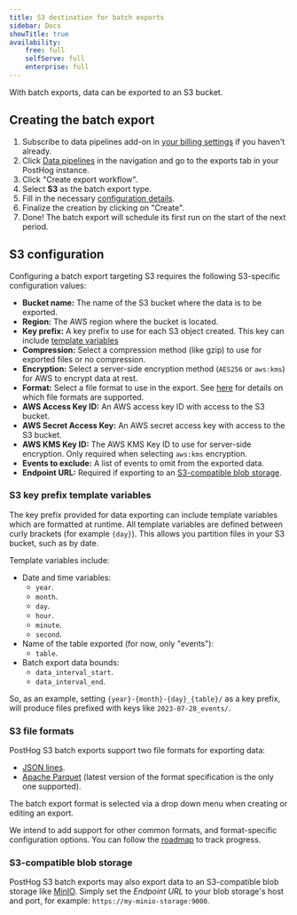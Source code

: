 ```yaml
---
title: S3 destination for batch exports
sidebar: Docs
showTitle: true
availability:
    free: full
    selfServe: full
    enterprise: full
---
```


With batch exports, data can be exported to an S3 bucket.

## Creating the batch export

1. Subscribe to data pipelines add-on in [your billing settings](https://us.posthog.com/organization/billing) if you haven't already.
2. Click [Data pipelines](https://app.posthog.com/pipeline) in the navigation and go to the exports tab in your PostHog instance.
3. Click "Create export workflow".
4. Select **S3** as the batch export type.
5. Fill in the necessary [configuration details](#s3-configuration).
6. Finalize the creation by clicking on "Create".
7. Done! The batch export will schedule its first run on the start of the next period.

## S3 configuration

Configuring a batch export targeting S3 requires the following S3-specific configuration values:
* **Bucket name:** The name of the S3 bucket where the data is to be exported.
* **Region:** The AWS region where the bucket is located.
* **Key prefix:** A key prefix to use for each S3 object created. This key can include [template variables](#s3-key-prefix-template-variables)
* **Compression:** Select a compression method (like gzip) to use for exported files or no compression.
* **Encryption:** Select a server-side encryption method (`AES256` or `aws:kms`) for AWS to encrypt data at rest.
* **Format:** Select a file format to use in the export. See [here](#s3-file-formats) for details on which file formats are supported.
* **AWS Access Key ID:** An AWS access key ID with access to the S3 bucket.
* **AWS Secret Access Key:** An AWS secret access key with access to the S3 bucket.
* **AWS KMS Key ID:** The AWS KMS Key ID to use for server-side encryption. Only required when selecting `aws:kms` encryption.
* **Events to exclude:** A list of events to omit from the exported data.
* **Endpoint URL:** Required if exporting to an [S3-compatible blob storage](#s3-compatible-blob-storage).

### S3 key prefix template variables

The key prefix provided for data exporting can include template variables which are formatted at runtime. All template variables are defined between curly brackets (for example `{day}`). This allows you partition files in your S3 bucket, such as by date.

Template variables include:
* Date and time variables:
  * `year`.
  * `month`.
  * `day`.
  * `hour`.
  * `minute`.
  * `second`.
* Name of the table exported (for now, only "events"):
  * `table`.
* Batch export data bounds:
  * `data_interval_start`.
  * `data_interval_end`.

So, as an example, setting `{year}-{month}-{day}_{table}/` as a key prefix, will produce files prefixed with keys like `2023-07-28_events/`.

### S3 file formats

PostHog S3 batch exports support two file formats for exporting data:
* [JSON lines](https://jsonlines.org/).
* [Apache Parquet](https://parquet.apache.org/) (latest version of the format specification is the only one supported).

The batch export format is selected via a drop down menu when creating or editing an export.

We intend to add support for other common formats, and format-specific configuration options. You can follow the [roadmap](https://github.com/PostHog/posthog/issues/15997) to track progress.

### S3-compatible blob storage

PostHog S3 batch exports may also export data to an S3-compatible blob storage like [MinIO](https://github.com/minio/minio). Simply set the *Endpoint URL* to your blob storage's host and port, for example: `https://my-minio-storage:9000`.
